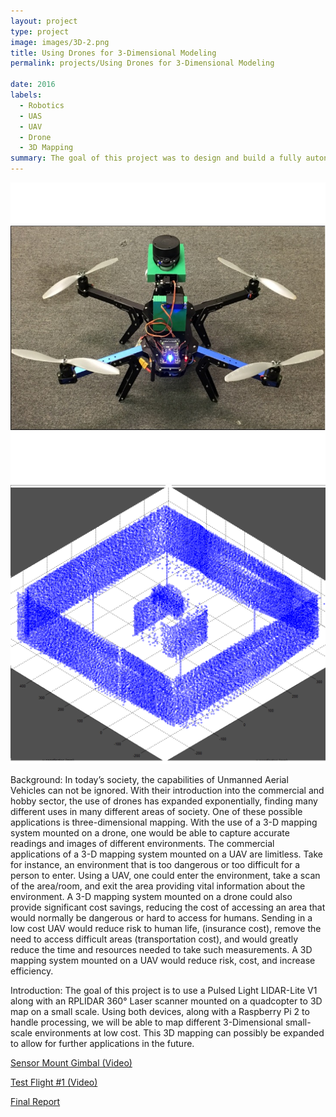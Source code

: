 ```yaml
---
layout: project
type: project
image: images/3D-2.png
title: Using Drones for 3-Dimensional Modeling
permalink: projects/Using Drones for 3-Dimensional Modeling

date: 2016
labels:
  - Robotics
  - UAS
  - UAV
  - Drone
  - 3D Mapping
summary: The goal of this project was to design and build a fully autonomous Unmanned Aerial Vehicle (UAV) to 3-D map areas which may be difficult or dangerous for humans to enter.
---
```


<div class="ui small rounded images">
  <img class="ui image" src="../images/3D-3.jpg">
  <img class="ui image" src="../images/3D-2.png"> 
</div>



Background:
In today’s society, the capabilities of Unmanned Aerial Vehicles can not be ignored. With their introduction into the commercial and hobby sector, the use of drones has expanded exponentially, finding many different uses in many different areas of society. One of these possible applications is three-dimensional mapping. With the use of a 3-D mapping system mounted on a drone, one would be able to capture accurate readings and images of different environments. The commercial applications of a 3-D mapping system mounted on a UAV are limitless. Take for instance, an environment that is too dangerous or too difficult for a person to enter. Using a UAV, one could enter the environment, take a scan of the area/room, and exit the area providing vital information about the environment. A 3-D mapping system mounted on a drone could also provide significant cost savings, reducing the cost of accessing an area that would normally be dangerous or hard to access for humans. Sending in a low cost UAV would reduce risk to human life, (insurance cost), remove the need to access difficult areas (transportation cost), and would greatly reduce the time and resources needed to take such measurements. A 3D mapping system mounted on a UAV would reduce risk, cost, and increase efficiency. 


Introduction:
The goal of this project is to use a Pulsed Light LIDAR-Lite V1 along with an RPLIDAR 360° Laser scanner mounted on a quadcopter to 3D map on a small scale. Using both devices, along with a Raspberry Pi 2 to handle processing, we will be able to map different 3-Dimensional small-scale environments at low cost. This 3D mapping can possibly be expanded to allow for further applications in the future.

[Sensor Mount Gimbal (Video)](https://drive.google.com/file/d/0B3oLXv5IVIObdmQ5NHg3U2tUeUk/view?usp=sharing)

[Test Flight #1 (Video)](https://drive.google.com/file/d/0B3oLXv5IVIObdHBnb0JPdk9Bb1E/view?usp=sharing)

[Final Report](https://docs.google.com/document/d/1GLAoFo-2xPzI_PE20Oi4psexXks5CJm9bCLDkA4hzZk/edit?usp=sharing)


